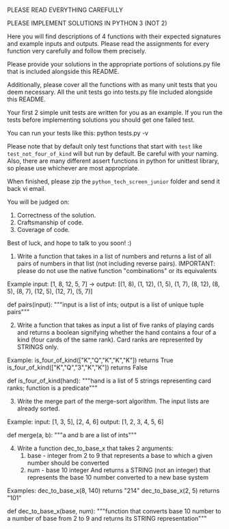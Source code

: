 PLEASE READ EVERYTHING CAREFULLY

PLEASE IMPLEMENT SOLUTIONS IN PYTHON 3 (NOT 2)

Here you will find descriptions of 4 functions with their expected signatures and example inputs and outputs. Please read the assignments for every function very carefully and follow them precisely.

Please provide your solutions in the appropriate portions of solutions.py file that is included alongside this README.

Additionally, please cover all the functions with as many unit tests that you deem necessary. All the unit tests go into tests.py file included alongside this README. 

Your first 2 simple unit tests are written for you as an example. If you run the tests before implementing solutions you should get one failed test. 

You can run your tests like this: python tests.py -v

Please note that by default only test functions that start with `test` like `test_not_four_of_kind` will but run by default. Be careful with your naming. Also, there are many different assert functions in python for unittest library, so please use whichever are most appropriate.

When finished, please zip the `python_tech_screen_junior` folder and send it back vi email.

You will be judged on:
1. Correctness of the solution.
2. Craftsmanship of code.
3. Coverage of code.

Best of luck, and hope to talk to you soon! :)




1. Write a function that takes in a list of numbers and returns a list of all pairs of numbers in that list (not including reverse pairs).
IMPORTANT: please do not use the native function "combinations" or its equivalents

Example 
input: [1, 8, 12, 5, 7] ->
output: [(1, 8), (1, 12), (1, 5), (1, 7), (8, 12), (8, 5), (8, 7), (12, 5), (12, 7), (5, 7)]

def pairs(input):
    """input is a list of ints; output is a list of unique tuple pairs"""


2. Write a function that takes as input a list of five ranks of playing cards and returns a boolean signifying whether the hand contains a four of a kind (four cards of the same rank). Card ranks are represented by STRINGS only.

Example:
is_four_of_kind(["K","Q","K","K","K"]) returns True
is_four_of_kind(["K","Q","3","K","K"]) returns False 

def is_four_of_kind(hand):
    """hand is a list of 5 strings representing card ranks; function is a predicate"""


3. Write the merge part of the merge-sort algorithm. The input lists are already sorted.

Example: 
input: [1, 3, 5], [2, 4, 6]
output: [1, 2, 3, 4, 5, 6]

def merge(a, b):
    """a and b are a list of ints"""


4. Write a function dec_to_base_x that takes 2 arguments:
   1. base - integer from 2 to 9 that represents a base to which a given number should be converted
   2. num - base 10 integer
   And returns a STRING (not an integer) that represents the base 10 number converted to a new base system

Examples:
dec_to_base_x(8, 140) returns "214" 
dec_to_base_x(2, 5) returns "101" 

def dec_to_base_x(base, num):
    """function that converts base 10 number to a number of base from 2 to 9 and returns its STRING representation"""
